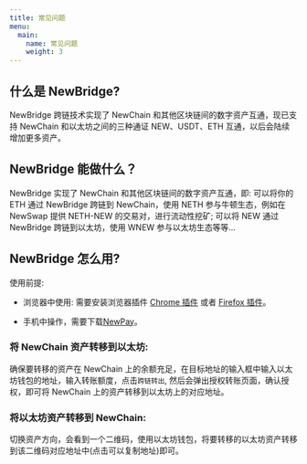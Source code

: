 ```yaml
---
title: 常见问题
menu:
  main:
    name: 常见问题
    weight: 3
---
```


## 什么是 NewBridge?

NewBridge 跨链技术实现了 NewChain 和其他区块链间的数字资产互通，现已支持 NewChain 和以太坊之间的三种通证 NEW、USDT、ETH 互通，以后会陆续增加更多资产。

## NewBridge 能做什么？

NewBridge 实现了 NewChain 和其他区块链间的数字资产互通，即: 可以将你的 ETH 通过 NewBridge 跨链到 NewChain，使用 NETH 参与牛顿生态，例如在 NewSwap 提供 NETH-NEW 的交易对，进行流动性挖矿; 可以将 NEW 通过 NewBridge 跨链到以太坊，使用 WNEW 参与以太坊生态等等...

## NewBridge 怎么用?

使用前提:

- 浏览器中使用: 需要安装浏览器插件 [Chrome 插件](https://chrome.google.com/webstore/detail/newmask/moaehhjcfiempcbcglpmmppcdphmgkef?hl=zh-CN) 或者 [Firefox 插件](https://addons.mozilla.org/zh-CN/firefox/addon/newmask/?utm_source=addons.mozilla.org&utm_medium=referral&utm_content=search)。

- 手机中操作，需要下载[NewPay](https://www.newtonproject.org/newpay/)。

### 将 NewChain 资产转移到以太坊:

确保要转移的资产在 NewChain 上的余额充足，在目标地址的输入框中输入以太坊钱包的地址，输入转账额度，点击`跨链转出`, 然后会弹出授权转账页面，确认授权，即可将 NewChain 上的资产转移到以太坊上的对应地址。

### 将以太坊资产转移到 NewChain:

切换资产方向，会看到一个二维码，使用以太坊钱包，将要转移的以太坊资产转移到该二维码对应地址中(点击可以复制地址)即可。
